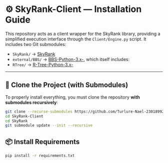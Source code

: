 # ⚙️ SkyRank-Client — Installation Guide

This repository acts as a client wrapper for the SkyRank library, providing a simplified execution interface through the `Client/Engine.py` script. It includes two Git submodules:

- `SkyRank/` → [SkyRank](https://github.com/Turlure-Nael-23018992/SkyRank.git)
- `external/BBS/` → [BBS-Python-3.x-](https://github.com/Turlure-Nael-23018992/BBS-Python-3.x-.git), which itself includes:
- `RTree/` → [R-Tree-Python-3.x-](https://github.com/Turlure-Nael-23018992/R-Tree-Python-3.x-.git)

---

## 🚀 Clone the Project (with Submodules)

To properly install everything, you must clone the repository **with submodules recursively**:

```bash
git clone --recurse-submodules https://github.com/Turlure-Nael-23018992/SkyRank-Client.git
cd SkyRank-Client
cd SkyRank
git submodule update --init --recursive
```

## 📦 Install Requirements
```bash
pip install -r requirements.txt
```